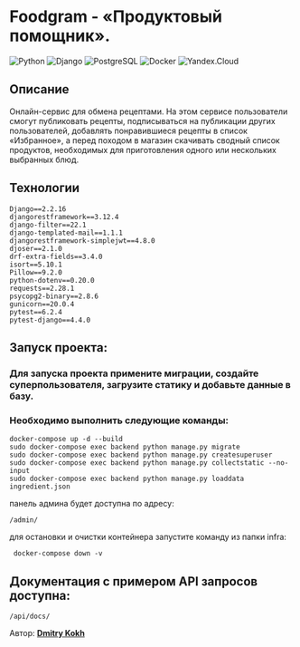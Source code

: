 # Foodgram - «Продуктовый помощник».

![Python](https://img.shields.io/badge/-Python-464646?style=flat&logo=Python&logoColor=56C0C0&color=008080)
![Django](https://img.shields.io/badge/-Django-464646?style=flat&logo=Django&logoColor=56C0C0&color=008080)
![PostgreSQL](https://img.shields.io/badge/-PostgreSQL-464646?style=flat&logo=PostgreSQL&logoColor=56C0C0&color=008080)
![Docker](https://img.shields.io/badge/-Docker-464646?style=flat&logo=Docker&logoColor=56C0C0&color=008080)
![Yandex.Cloud](https://img.shields.io/badge/-Yandex.Cloud-464646?style=flat&logo=Yandex.Cloud&logoColor=56C0C0&color=008080)

## Описание

Онлайн-сервис для обмена рецептами. На этом сервисе пользователи смогут публиковать рецепты,
подписываться на публикации других пользователей, добавлять понравившиеся рецепты в список «Избранное»,
а перед походом в магазин скачивать сводный список продуктов,
необходимых для приготовления одного или нескольких выбранных блюд.

## Технологии

    Django==2.2.16
    djangorestframework==3.12.4
    django-filter==22.1
    django-templated-mail==1.1.1
    djangorestframework-simplejwt==4.8.0
    djoser==2.1.0
    drf-extra-fields==3.4.0
    isort==5.10.1
    Pillow==9.2.0
    python-dotenv==0.20.0
    requests==2.28.1
    psycopg2-binary==2.8.6
    gunicorn==20.0.4
    pytest==6.2.4
    pytest-django==4.4.0

## Запуск проекта:

### Для запуска проекта примените миграции, создайте суперпользователя, загрузите статику и добавьте данные в базу.
### Необходимо выполнить следующие команды:
    
    docker-compose up -d --build
    sudo docker-compose exec backend python manage.py migrate
    sudo docker-compose exec backend python manage.py createsuperuser
    sudo docker-compose exec backend python manage.py collectstatic --no-input
    sudo docker-compose exec backend python manage.py loaddata ingredient.json

панель админа будет доступна по адресу:  

    /admin/


для остановки и очистки контейнера запустите команду из папки infra:

     docker-compose down -v


## Документация с примером API запросов доступна:

    /api/docs/


Автор: [__Dmitry Kokh__](https://github.com/dmitrykokh)
